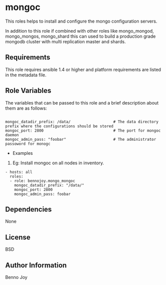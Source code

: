 mongoc
========

This roles helps to install and configure the mongo configuration servers. 

In addition to this role if combined with other roles like mongo_mongod, mongo_mongos, mongo_shard this can used to 
build a production grade mongodb cluster with multi replication master and shards.
  

Requirements
------------

This role requires ansible 1.4 or higher and platform requirements are listed in the metadata file.

Role Variables
--------------

The variables that can be passed to this role and a brief description about them are as follows:

```

mongoc_datadir_prefix: /data/                   # The data directory prefix where the configurations should be stored
mongoc_port: 2800                               # The port for mongoc daemon
mongoc_admin_pass: "foobar"                     # The administrator passoword for monogc

```

- Examples

1) Eg: Install mongoc on all nodes in inventory.

```
- hosts: all
  roles:
  - role: bennojoy.mongo_mongoc
    mongoc_datadir_prefix: "/data/"
    mongoc_port: 2800
    mongoc_admin_pass: foobar

```

Dependencies
------------

None

License
-------

BSD

Author Information
------------------

Benno Joy
 

